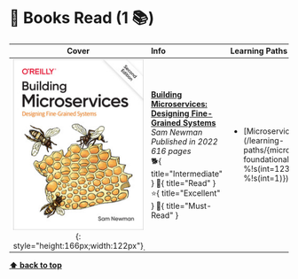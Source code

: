[//]: # (Auto generated file from templates)

# :green_book: Books Read (1 :books:)

| Cover | Info | Learning Paths |
| :---: | :--- | :--- |
| ![img](/assets/books/covers/building-microservices.jpeg){: style="height:166px;width:122px"}̣ | [**Building Microservices: Designing Fine-Grained Systems**](https://learning.oreilly.com/library/view/-/9781492034018/) <br> *Sam Newman* <br> *Published in 2022* <br> *616 pages* <br> :dog2:{ title="Intermediate" } :green_book:{ title="Read" } :star:{ title="Excellent" } :bookmark:{ title="Must-Read" } | <ul><li>[Microservices](/learning-paths/{microservices foundational %!s(int=123) %!s(int=1)})</li></ul> |


[**⬆ back to top**](#books-read-1)
